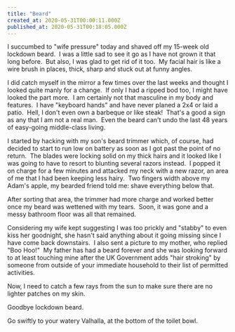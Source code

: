 ```yaml
---
title: "Beard"
created_at: 2020-05-31T00:00:11.000Z
published_at: 2020-05-31T00:18:05.000Z
---
```

I succumbed to "wife pressure" today and shaved off my 15-week old lockdown beard.  I was a little sad to see it go as I have not grown it that long before.  But also, I was glad to get rid of it too.  My facial hair is like a wire brush in places, thick, sharp and stuck out at funny angles.

I did catch myself in the mirror a few times over the last weeks and thought I looked quite manly for a change.  If only I had a ripped bod too, I might have looked the part more.  I am certainly not that masculine in my body and features.  I have "keyboard hands" and have never planed a 2x4 or laid a patio.  Hell, I don't even own a barbeque or like steak!  That's a good a sign as any that I am not a real man.  Even the beard can't undo the last 48 years of easy-going middle-class living.

I started by hacking with my son's beard trimmer which, of course, had decided to start to run low on battery as soon as I got past the point of no return.  The blades were locking solid on my thick hairs and it looked like I was going to have to resort to blunting several razors instead.  I popped it on charge for a few minutes and attacked my neck with a new razor, an area of me that I had been keeping less hairy.  Two fingers width above my Adam's apple, my bearded friend told me: shave everything below that.

After sorting that area, the trimmer had more charge and worked better once my beard was wettened with my tears.  Soon, it was gone and a messy bathroom floor was all that remained.

Considering my wife kept suggesting I was too prickly and "stabby" to even kiss her goodnight, she hasn't said anything about it going missing since I have come back downstairs.  I also sent a picture to my mother, who replied "Boo Hoo!"  My father has had a beard forever and she was looking forward to at least touching mine after the UK Government adds "hair stroking" by someone from outside of your immediate household to their list of permitted activities.

Now, I need to catch a few rays from the sun to make sure there are no lighter patches on my skin.

Goodbye lockdown beard.

Go swiftly to your watery Valhalla, at the bottom of the toilet bowl.
